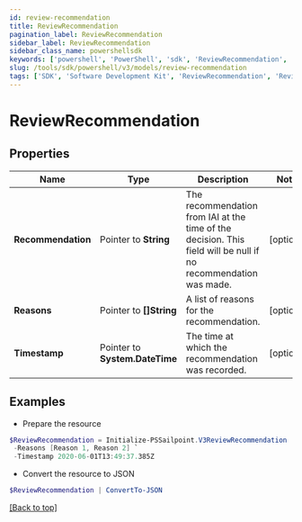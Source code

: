 ```yaml
---
id: review-recommendation
title: ReviewRecommendation
pagination_label: ReviewRecommendation
sidebar_label: ReviewRecommendation
sidebar_class_name: powershellsdk
keywords: ['powershell', 'PowerShell', 'sdk', 'ReviewRecommendation', 'ReviewRecommendation'] 
slug: /tools/sdk/powershell/v3/models/review-recommendation
tags: ['SDK', 'Software Development Kit', 'ReviewRecommendation', 'ReviewRecommendation']
---
```



# ReviewRecommendation

## Properties

Name | Type | Description | Notes
------------ | ------------- | ------------- | -------------
**Recommendation** |  Pointer to **String** | The recommendation from IAI at the time of the decision. This field will be null if no recommendation was made. | [optional] 
**Reasons** |  Pointer to **[]String** | A list of reasons for the recommendation. | [optional] 
**Timestamp** |  Pointer to **System.DateTime** | The time at which the recommendation was recorded. | [optional] 

## Examples

- Prepare the resource
```powershell
$ReviewRecommendation = Initialize-PSSailpoint.V3ReviewRecommendation  -Recommendation null `
 -Reasons [Reason 1, Reason 2] `
 -Timestamp 2020-06-01T13:49:37.385Z
```

- Convert the resource to JSON
```powershell
$ReviewRecommendation | ConvertTo-JSON
```


[[Back to top]](#) 

